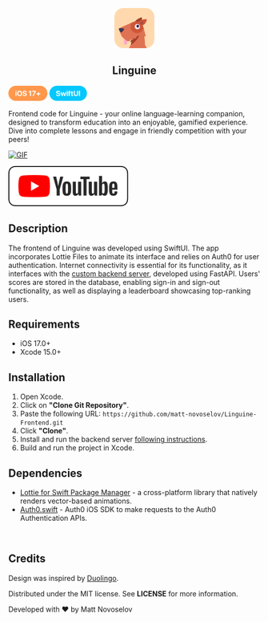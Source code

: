<p align="center">
  <img src="https://github.com/matt-novoselov/Linguine-Backend/blob/b9a6f794c6286ffa10ee1c40ce3a817e1ed780b2/LinguineIconRounded.png" alt="Logo" width="80" height="80">
  <h2 align="center">
    Linguine
  </h2>
</p>

<img src="https://github.com/matt-novoselov/matt-novoselov/blob/79c191afd3a463f993688531e61d04f7e41002bd/Files/ios17.svg" alt="SwiftUI" style="height: 30px"> <img src="https://github.com/matt-novoselov/matt-novoselov/blob/79c191afd3a463f993688531e61d04f7e41002bd/Files/SwiftUI.svg" alt="SwiftUI" style="height: 30px">

Frontend code for Linguine - your online language-learning companion, designed to transform education into an enjoyable, gamified experience. Dive into complete lessons and engage in friendly competition with your peers!

<a href="https://youtu.be/bDzZPEOf0J8" target="_blank">
  <img src="https://github.com/matt-novoselov/Linguine-Backend/assets/59065228/02f11e91-ef30-4784-91ee-b525a6ad4429" alt="GIF">
</a>

[![](https://github.com/matt-novoselov/matt-novoselov/blob/34555effedede5dd5aa24ae675218d989e976cf6/Files/YouTube_Badge.svg)](https://youtu.be/bDzZPEOf0J8)

## Description
The frontend of Linguine was developed using SwiftUI. The app incorporates Lottie Files to animate its interface and relies on Auth0 for user authentication. Internet connectivity is essential for its functionality, as it interfaces with the [custom backend server](https://github.com/matt-novoselov/Linguine-backend), developed using FastAPI. Users' scores are stored in the database, enabling sign-in and sign-out functionality, as well as displaying a leaderboard showcasing top-ranking users.

## Requirements
- iOS 17.0+
- Xcode 15.0+

## Installation
1. Open Xcode.
2. Click on **"Clone Git Repository"**.
3. Paste the following URL: `https://github.com/matt-novoselov/Linguine-Frontend.git`
4. Click **"Clone"**.
5. Install and run the backend server [following instructions](https://github.com/matt-novoselov/Linguine-backend).
6. Build and run the project in Xcode.

## Dependencies
- [Lottie for Swift Package Manager](https://github.com/airbnb/lottie-spm) - a cross-platform library that natively renders vector-based animations.
- [Auth0.swift](https://github.com/auth0/Auth0.swift) - Auth0 iOS SDK to make requests to the Auth0 Authentication APIs.

<br>

## Credits
Design was inspired by [Duolingo](https://www.duolingo.com/).

Distributed under the MIT license. See **LICENSE** for more information.

Developed with ❤️ by Matt Novoselov
